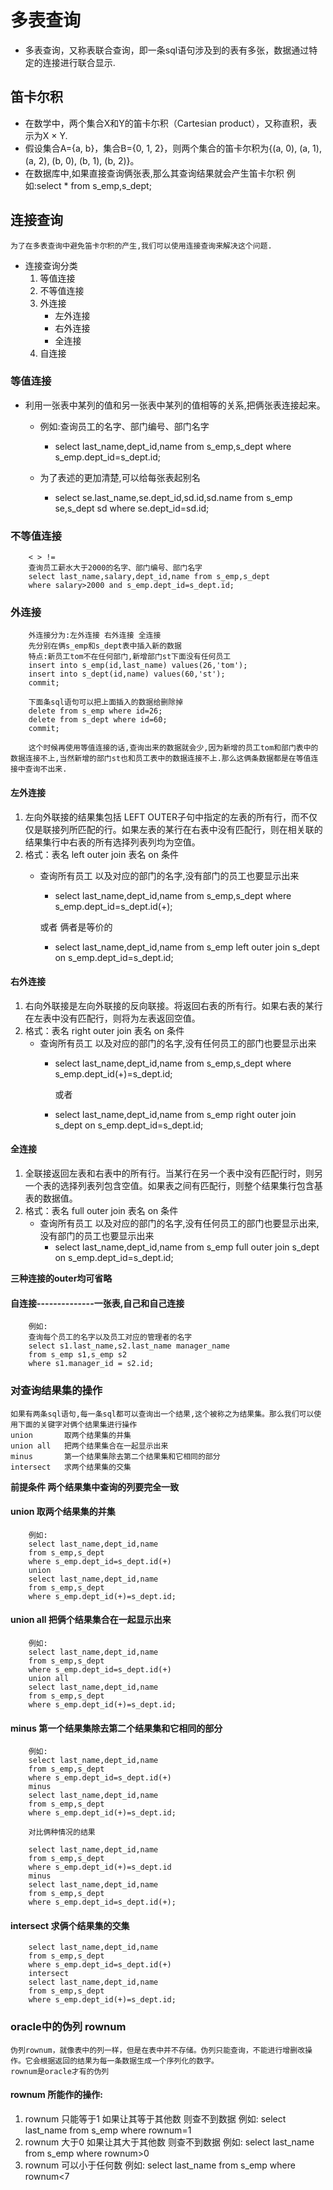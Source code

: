 # 多表查询
* 多表查询，又称表联合查询，即一条sql语句涉及到的表有多张，数据通过特定的连接进行联合显示.

## 笛卡尔积
* 在数学中，两个集合X和Y的笛卡尓积（Cartesian product），又称直积，表示为X × Y.
* 假设集合A={a, b}，集合B={0, 1, 2}，则两个集合的笛卡尔积为{(a, 0), (a, 1), (a, 2), (b, 0), (b, 1), (b, 2)}。
* 在数据库中,如果直接查询俩张表,那么其查询结果就会产生笛卡尔积
		例如:select * from s_emp,s_dept;
		
	
## 连接查询
	为了在多表查询中避免笛卡尔积的产生,我们可以使用连接查询来解决这个问题.
* 连接查询分类
	1. 等值连接
	2. 不等值连接
	3. 外连接
		* 左外连接
		* 右外连接
		* 全连接
	4. 自连接

### 等值连接
* 利用一张表中某列的值和另一张表中某列的值相等的关系,把俩张表连接起来。
	* 例如:查询员工的名字、部门编号、部门名字
		* select last_name,dept_id,name from s_emp,s_dept where s_emp.dept_id=s_dept.id;

	* 为了表述的更加清楚,可以给每张表起别名
		* select se.last_name,se.dept_id,sd.id,sd.name from s_emp se,s_dept sd 
		where se.dept_id=sd.id;

### 不等值连接
		< > !=
		查询员工薪水大于2000的名字、部门编号、部门名字
		select last_name,salary,dept_id,name from s_emp,s_dept 
		where salary>2000 and s_emp.dept_id=s_dept.id;

### 外连接
		外连接分为:左外连接 右外连接 全连接
		先分别在俩s_emp和s_dept表中插入新的数据
		特点:新员工tom不在任何部门,新增部门st下面没有任何员工
		insert into s_emp(id,last_name) values(26,'tom');
		insert into s_dept(id,name) values(60,'st');
		commit;

		下面条sql语句可以把上面插入的数据给删除掉
		delete from s_emp where id=26;
		delete from s_dept where id=60;
		commit;
		
		这个时候再使用等值连接的话,查询出来的数据就会少,因为新增的员工tom和部门表中的数据连接不上,当然新增的部门st也和员工表中的数据连接不上.那么这俩条数据都是在等值连接中查询不出来.

#### 左外连接
1. 左向外联接的结果集包括  LEFT OUTER子句中指定的左表的所有行，而不仅仅是联接列所匹配的行。如果左表的某行在右表中没有匹配行，则在相关联的结果集行中右表的所有选择列表列均为空值。
2. 格式：表名 left outer join 表名 on 条件
	* 查询所有员工 以及对应的部门的名字,没有部门的员工也要显示出来
		* select last_name,dept_id,name 
		from s_emp,s_dept
		where s_emp.dept_id=s_dept.id(+);
		
		或者 俩者是等价的
		* select last_name,dept_id,name 
		from s_emp left outer join s_dept
		on s_emp.dept_id=s_dept.id;
		
		

#### 右外连接
1. 右向外联接是左向外联接的反向联接。将返回右表的所有行。如果右表的某行在左表中没有匹配行，则将为左表返回空值。 
2. 格式：表名 right outer join 表名 on 条件
	* 查询所有员工 以及对应的部门的名字,没有任何员工的部门也要显示出来
		* select last_name,dept_id,name 
		from s_emp,s_dept
		where s_emp.dept_id(+)=s_dept.id;

			或者
		* select last_name,dept_id,name 
		from s_emp right outer join s_dept
		on s_emp.dept_id=s_dept.id;

#### 全连接
1. 全联接返回左表和右表中的所有行。当某行在另一个表中没有匹配行时，则另一个表的选择列表列包含空值。如果表之间有匹配行，则整个结果集行包含基表的数据值。
2. 格式：表名 full outer join 表名 on 条件
	* 查询所有员工 以及对应的部门的名字,没有任何员工的部门也要显示出来,没有部门的员工也要显示出来
		* select last_name,dept_id,name 
		from s_emp full outer join s_dept 
		on s_emp.dept_id=s_dept.id;

**三种连接的outer均可省略**
#### 自连接--------------一张表,自己和自己连接
		例如:
		查询每个员工的名字以及员工对应的管理者的名字
		select s1.last_name,s2.last_name manager_name
		from s_emp s1,s_emp s2
		where s1.manager_id = s2.id;

### 对查询结果集的操作
	如果有两条sql语句,每一条sql都可以查询出一个结果,这个被称之为结果集。那么我们可以使用下面的关键字对俩个结果集进行操作
	union		取两个结果集的并集 
	union all	把两个结果集合在一起显示出来			
	minus    	第一个结果集除去第二个结果集和它相同的部分
	intersect	求两个结果集的交集
**前提条件 两个结果集中查询的列要完全一致**

#### union  取两个结果集的并集 
		例如:
		select last_name,dept_id,name 
		from s_emp,s_dept
		where s_emp.dept_id=s_dept.id(+)
		union
		select last_name,dept_id,name 
		from s_emp,s_dept
		where s_emp.dept_id(+)=s_dept.id;

#### union all  把俩个结果集合在一起显示出来	
		例如:
		select last_name,dept_id,name 
		from s_emp,s_dept
		where s_emp.dept_id=s_dept.id(+)
		union all
		select last_name,dept_id,name 
		from s_emp,s_dept
		where s_emp.dept_id(+)=s_dept.id;

#### minus  第一个结果集除去第二个结果集和它相同的部分
		例如:
		select last_name,dept_id,name 
		from s_emp,s_dept
		where s_emp.dept_id=s_dept.id(+)
		minus
		select last_name,dept_id,name 
		from s_emp,s_dept
		where s_emp.dept_id(+)=s_dept.id;
		
		对比俩种情况的结果

		select last_name,dept_id,name 
		from s_emp,s_dept
		where s_emp.dept_id(+)=s_dept.id
		minus
		select last_name,dept_id,name 
		from s_emp,s_dept
		where s_emp.dept_id=s_dept.id(+);

#### intersect  求俩个结果集的交集
		select last_name,dept_id,name 
		from s_emp,s_dept
		where s_emp.dept_id=s_dept.id(+)
		intersect
		select last_name,dept_id,name 
		from s_emp,s_dept
		where s_emp.dept_id(+)=s_dept.id;

### oracle中的伪列 rownum
	伪列rownum，就像表中的列一样，但是在表中并不存储。伪列只能查询，不能进行增删改操作。它会根据返回的结果为每一条数据生成一个序列化的数字。
	rownum是oracle才有的伪列

#### rownum 所能作的操作:
1. rownum 只能等于1  如果让其等于其他数 则查不到数据
	例如:
		select last_name from s_emp where rownum=1
2. rownum 大于0      如果让其大于其他数 则查不到数据
	例如:
		select last_name from s_emp where rownum>0
3. rownum 可以小于任何数
	例如:
		select last_name from s_emp where rownum<7

